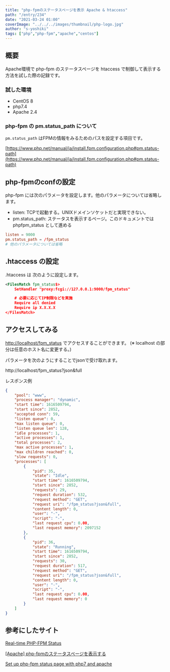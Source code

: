 ```yaml
---
title: "php-fpmのステータスページを表示 Apache & htaccess"
path: "/entry/234"
date: "2021-03-24 01:00"
coverImage: "../../../images/thumbnail/php-logo.jpg"
author: "s-yoshiki"
tags: ["php","php-fpm","apache","centos"]
---
```


## 概要

Apache環境で php-fpm のステータスページを htaccess で制御して表示する方法を試した際の記録です。

### 試した環境

 - CentOS 8
 - php7.4
 - Apache 2.4

### php-fpm の pm.status_path について

`pm.status_path` はFPMの情報をみるためのパスを設定する項目です。

[https://www.php.net/manual/ja/install.fpm.configuration.php#pm.status-path](https://www.php.net/manual/ja/install.fpm.configuration.php#pm.status-path)

## php-fpmのconfの設定

php-fpm には次のパラメータを設定します。他のパラメータについては省略します。

 - listen: TCPで起動する。UNIXドメインソケットだと実現できない。
 - pm.status_path: ステータスを表示するページ。このドキュメントでは phpfpm_status として進める

```conf
listen = 9000
pm.status_path = /fpm_status
# 他のパラメータについては省略
```

## .htaccess の設定

.htaccess は 次のように設定します。


```xml
<FilesMatch fpm_status$>
    SetHandler "proxy:fcgi://127.0.0.1:9000/fpm_status"

    # 必要に応じてIP制限などを実施
    Require all denied
    Require ip X.X.X.X
</FilesMatch>
```

## アクセスしてみる

[http://localhost/fpm_status](http://localhost/fpm_status) でアクセスすることができます。 (※ localhost の部分は任意のホスト名に変更する。) 

パラメータを次のようにすることでjsonで受け取れます。

http://localhost/fpm_status?json&full

レスポンス例

```json
{
    "pool": "www",
    "process manager": "dynamic",
    "start time": 1616509794,
    "start since": 2852,
    "accepted conn": 59,
    "listen queue": 0,
    "max listen queue": 0,
    "listen queue len": 128,
    "idle processes": 1,
    "active processes": 1,
    "total processes": 2,
    "max active processes": 1,
    "max children reached": 0,
    "slow requests": 0,
    "processes": [
        {
            "pid": 35,
            "state": "Idle",
            "start time": 1616509794,
            "start since": 2852,
            "requests": 29,
            "request duration": 532,
            "request method": "GET",
            "request uri": "/fpm_status?json&full",
            "content length": 0,
            "user": "-",
            "script": "-",
            "last request cpu": 0.00,
            "last request memory": 2097152
        },
        {
            "pid": 36,
            "state": "Running",
            "start time": 1616509794,
            "start since": 2852,
            "requests": 30,
            "request duration": 517,
            "request method": "GET",
            "request uri": "/fpm_status?json&full",
            "content length": 0,
            "user": "-",
            "script": "-",
            "last request cpu": 0.00,
            "last request memory": 0
        }
    ]
}
```

## 参考にしたサイト

[Real-time PHP-FPM Status](https://gist.github.com/Jiab77/a9428050ab9bb3f17c5e33343da94fd8)

[[Apache] php-fpmのステータスページを表示する](https://www.84kure.com/blog/2019/02/13/apache-php-fpm%E3%81%AE%E3%82%B9%E3%83%86%E3%83%BC%E3%82%BF%E3%82%B9%E3%83%9A%E3%83%BC%E3%82%B8%E3%82%92%E8%A1%A8%E7%A4%BA%E3%81%99%E3%82%8B/)

[Set up php-fpm status page with php7 and apache](https://stackoverflow.com/questions/39144450/set-up-php-fpm-status-page-with-php7-and-apache)